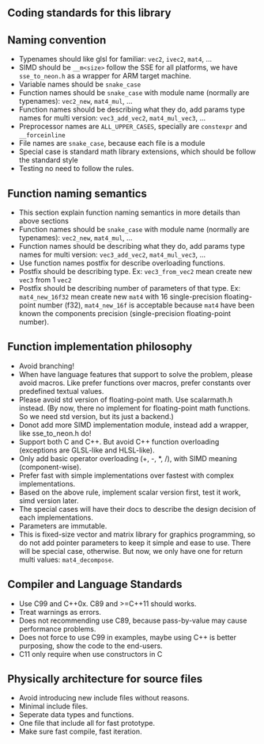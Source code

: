 Coding standards for this library
---------------------------------


Naming convention
-----------------
- Typenames should like glsl for familiar: `vec2`, `ivec2`, `mat4`, ...
- SIMD should be `__m<size>` follow the SSE for all platforms, we have `sse_to_neon.h` as a wrapper for ARM target machine.
- Variable names should be `snake_case`
- Function names should be `snake_case` with module name (normally are typenames): `vec2_new`, `mat4_mul`, ...
- Function names should be describing what they do, add params type names for multi version: `vec3_add_vec2`, `mat4_mul_vec3`, ...
- Preprocessor names are `ALL_UPPER_CASES`, specially are `constexpr` and `__forceinline`
- File names are `snake_case`, because each file is a module
- Special case is standard math library extensions, which should be follow the standard style
- Testing no need to follow the rules.


Function naming semantics
-------------------------
- This section explain function naming semantics in more details than above sections
- Function names should be `snake_case` with module name (normally are typenames): `vec2_new`, `mat4_mul`, ...
- Function names should be describing what they do, add params type names for multi version: `vec3_add_vec2`, `mat4_mul_vec3`, ...
- Use function names postfix for describe overloading functions.
- Postfix should be describing type. Ex: `vec3_from_vec2` mean create new `vec3` from 1 `vec2`
- Postfix should be describing number of parameters of that type. Ex: `mat4_new_16f32` mean create new `mat4` with 16 single-precision floating-point number (f32), `mat4_new_16f` is acceptable because `mat4` have been known the components precision (single-precision floating-point number).


Function implementation philosophy
----------------------------------
- Avoid branching!
- When have language features that support to solve the problem, please avoid macros. Like prefer functions over macros, prefer constants over predefined textual values. 
- Please avoid std version of floating-point math. Use scalarmath.h instead. (By now, there no implement for floating-point math functions. So we need std version, but its just a backend.)
- Donot add more SIMD implementation module, instead add a wrapper, like sse_to_neon.h do!
- Support both C and C++. But avoid C++ function overloading (exceptions are GLSL-like and HLSL-like).
- Only add basic operator overloading (+, -, *, /), with SIMD meaning (component-wise).
- Prefer fast with simple implementations over fastest with complex implementations.
- Based on the above rule, implement scalar version first, test it work, simd version later.
- The special cases will have their docs to describe the design decision of each implementations.
- Parameters are immutable.
- This is fixed-size vector and matrix library for graphics programming, so do not add pointer parameters to keep it simple and ease to use. There will be special case, otherwise. But now, we only have one for return multi values: `mat4_decompose`.


Compiler and Language Standards
-------------------------------
- Use C99 and C++0x. C89 and >=C++11 should works. 
- Treat warnings as errors.
- Does not recommending use C89, because pass-by-value may cause performance problems.
- Does not force to use C99 in examples, maybe using C++ is better purposing, show the code to the end-users. 
- C11 only require when use constructors in C


Physically architecture for source files
----------------------------------------
- Avoid introducing new include files without reasons.
- Minimal include files.
- Seperate data types and functions.
- One file that include all for fast prototype.
- Make sure fast compile, fast iteration.
